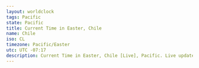 ```yaml
---
layout: worldclock
tags: Pacific
state: Pacific
title: Current Time in Easter, Chile
name: Chile
iso: CL
timezone: Pacific/Easter
utc: UTC -07:17
description: Current Time in Easter, Chile [Live], Pacific. Live update now time in Easter, timezone Pacific/Easter, UTC -07:17, Country ISO code & Current Local Time.
---
```


